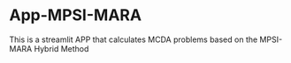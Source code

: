 # App-MPSI-MARA
This is a streamlit APP that calculates MCDA problems based on the MPSI-MARA Hybrid Method
